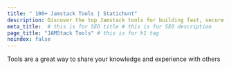 ```yaml
---
title: " 100+ Jamstack Tools | Statichunt"
description: Discover the top Jamstack tools for building fast, secure and scalable web applications.
meta_title:  # this is for SEO title # this is for SEO description
page_title: "JAMStack Tools" # this is for h1 tag
noindex: false
---
```

Tools are a great way to share your knowledge and experience with others

